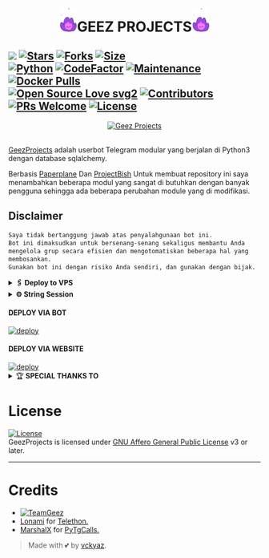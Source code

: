 <h1 align="center"><img src="userbot/resources/geez.gif" width="35px">GEEZ PROJECTS<img src="userbot/resources/geez.gif" width="35px"></h1>

<p align="center">

[![](https://img.shields.io/badge/GeezProjects-v.1.0.5-blue)](#)
[![Stars](https://img.shields.io/github/stars/vckyou/GeezProjects?style=flat-square&color=yellow)](https://github.com/vckyou/GeezProjects/stargazers)
[![Forks](https://img.shields.io/github/forks/vckyou/GeezProjects?style=flat-square&color=orange)](https://github.com/vckyou/GeezProjects/fork)
[![Size](https://img.shields.io/github/repo-size/vckyou/GeezProjects?style=flat-square&color=green)](https://github.com/vckyou/GeezProjects/)   
[![Python](https://img.shields.io/badge/Python-v3.10.2-blue)](https://www.python.org/)
[![CodeFactor](https://www.codefactor.io/repository/github/vckyou/geezprojects/badge/master)](https://www.codefactor.io/repository/github/vckyou/geezprojects/overview/master)
[![Maintenance](https://img.shields.io/badge/Maintained%3F-yes-green.svg)](https://github.com/vckyou/GeezProjects/graphs/commit-activity)
[![Docker Pulls](https://img.shields.io/docker/pulls/vckyouuu/geez?style=flat-square)](https://img.shields.io/docker/pulls/vckyouuu/geez?style=flat-square)   
[![Open Source Love svg2](https://badges.frapsoft.com/os/v2/open-source.svg?v=103)](https://github.com/vckyou/GeezProjects)
[![Contributors](https://img.shields.io/github/contributors/vckyou/GeezProjects?style=flat-square&color=green)](https://github.com/vckyou/GeezProjects/graphs/contributors)
[![PRs Welcome](https://img.shields.io/badge/PRs-welcome-brightgreen.svg?style=flat-square)](https://makeapullrequest.com)
[![License](https://img.shields.io/badge/License-AGPL-blue)](https://github.com/vckyou/GeezProjects/blob/main/LICENSE)   
----

<p align="center">
   <a href="https://github.com/vckyou/Geez-UserBot"><img src="https://telegra.ph/file/47cdc3d607b1a4f55b830.png" alt="Geez Projects" width=400px></a>
   <br>
   <br>
</p>

[GeezProjects](https://github.com/vckyou/GeezProjects) adalah userbot Telegram modular yang berjalan di Python3 dengan database sqlalchemy.

Berbasis [Paperplane](https://github.com/RaphielGang/Telegram-UserBot) Dan [ProjectBish](https://github.com/adekmaulana/ProjectBish)
Untuk membuat repository ini saya menambahkan beberapa modul yang sangat di butuhkan dengan banyak pengguna sehingga ada beberapa perubahan module yang di modifikasi.

## Disclaimer

```
Saya tidak bertanggung jawab atas penyalahgunaan bot ini.
Bot ini dimaksudkan untuk bersenang-senang sekaligus membantu Anda
mengelola grup secara efisien dan mengotomatiskan beberapa hal yang membosankan.
Gunakan bot ini dengan risiko Anda sendiri, dan gunakan dengan bijak.
```
<details>
<summary><b>🖇️ Deploy to VPS</b></summary>
<br>
    
### REQUIREMENTS PACKAGE !
-  Update & upgrade VPS anda `sudo apt update && upgrade -y`
-  Install Git `sudo apt install git -y`
-  Install Python3 `sudo apt install python3`
-  Install PIP / PIP3 `sudo apt install python3-pip`
-  Install NodeJs 16.X `curl -fsSL https://deb.nodesource.com/setup_16.x | sudo bash -` then do `sudo apt install -y nodejs vim`
-  Install FFMPEG `sudo apt install tree wget2 p7zip-full jq ffmpeg wget git -y`
-  Install Chrome `wget https://dl.google.com/linux/direct/google-chrome-stable_current_amd64.deb` lalu ketik `sudo apt install ./google-chrome-stable_current_amd64.deb`

###⚙️ Tutorial Deploy To VPS

-  `git clone https://github.com/vckyou/GeezProjects`
-  `cd GeezProjects`
-  `pip3 install -r requirements.txt`
-  `mv sample_config.env config.env`
-  edit config.env Anda dan isi VARS menggunakan `nano config.env` `CTRL + S ` untuk menyimpan VARS Anda, gunakan `CTRL + X` untuk keluar dan kembali ke direktori GeezProjects
-  Buka SCRREN di VPS Anda `screen -S GeezProjects`
-  Kemudian gunakan perintah ini untuk menyebarkan GeezProjects `python3 -m userbot`

</details>

<details>
<summary><b>⚙️ String Session</b></summary>
<br>
    
> Anda memerlukan API_ID & API_HASH untuk menghasilkan sesi telethon. ambil APP ID dan API Hash di my.telegram.org
<h4> Generate Session via Repl: </h4>    
<p><a href="https://repl.it/@vckyou/String?lite=1&outputonly=1"><img src="https://img.shields.io/badge/Generate%20On%20Repl-blueviolet?style=for-the-badge&logo=appveyor" width="200""/></a></p>
<h4> Generate Session via Telegram StringGen Bot: </h4>    
<p><a href="https://t.me/GeezStringBot"><img src="https://img.shields.io/badge/TG%20String%20Gen%20Bot-blueviolet?style=for-the-badge&logo=appveyor" width="200""/></a></p>
    
</details>

<h4>DEPLOY VIA BOT</h4>
<a href="https://telegram.dog/XTZ_HerokuBot?start=dmNreW91L0dlZXpQcm9qZWN0cyBtYXN0ZXI">
  <img src="https://www.herokucdn.com/deploy/button.svg" alt="deploy">
</a>


<h4>DEPLOY VIA WEBSITE</h4>
<a href="https://deploygeez.now.sh">
  <img src="https://www.herokucdn.com/deploy/button.svg" alt="deploy">
</a>



<details>
    <summary>&#127942 <b>SPECIAL THANKS TO</b></summary><br/>

#### Thanks To [Everyone](https://github.com/vckyou/GeezProjects/graphs/contributors) Who Has Helped Make This Userbot Awesome!
*   [AdekMaulana](https://github.com/adekmaulana) : ProjectBish
*   [RaphielGang](https://github.com/RaphielGang) : Paperplane
*   [TeamUltroid](https://github.com/TeamUltroid/Ultroid) :  UltroidUserbot
*   [BianSepang](https://github.com/BianSepang/WeebProject) : WeebProject
*   [Sandy1709](https://github.com/sandy1709/catuserbot) : CatUserbot
*   [X_ImFine](https://github.com/ximfine) :  XBot-REMIX
*   [VICKY](https://github.com/vckyou/GeezProjects) :  GeezProjects
*   [Risman](https://github.com/mrismanaziz/Man-Userbot) :  Man-Userbot
*   [Alvin](https://github.com/Zora24/Lord-Userbot) : Lord-Userbot

</details>

# License
[![License](https://www.gnu.org/graphics/agplv3-155x51.png)](LICENSE)   
GeezProjects is licensed under [GNU Affero General Public License](https://www.gnu.org/licenses/agpl-3.0.en.html) v3 or later.

---

# Credits
* [![TeamGeez](https://img.shields.io/static/v1?label=GeezProjects&message=contributions&color=critical)](https://github.com/vckyou/GeezProjects/graphs/contributors)
* [Lonami](https://github.com/LonamiWebs/) for [Telethon.](https://github.com/LonamiWebs/Telethon)
* [MarshalX](https://github.com/MarshalX) for [PyTgCalls.](https://github.com/MarshalX/tgcalls)

> Made with 💕 by [vckyaz](https://t.me/vckyaz).    
 
